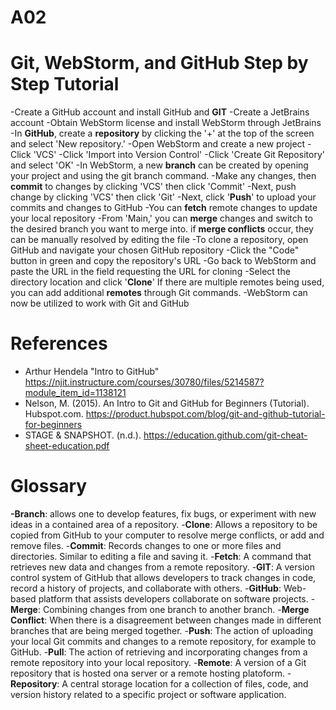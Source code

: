# A02
# Git, WebStorm, and GitHub Step by Step Tutorial

-Create a GitHub account and install GitHub and **GIT**
-Create a JetBrains account
-Obtain WebStorm license and install WebStorm through JetBrains
-In **GitHub**, create a **repository** by clicking the '+' at the top of the screen and select 'New repository.'
-Open WebStorm and create a new project
-Click 'VCS'
-Click 'Import into Version Control'
-Click 'Create Git Repository' and select 'OK'
-In WebStorm, a new **branch** can be created by opening your project and using the git branch command.
-Make any changes, then **commit** to changes by clicking 'VCS' then click 'Commit'
-Next, push change by clicking 'VCS' then click 'Git'
-Next, click '**Push**' to upload your commits and changes to GitHub
-You can **fetch** remote changes to update your local repository
-From 'Main,' you can **merge** changes and switch to the desired branch you want to merge into.
if **merge conflicts** occur, they can be manually resolved by editing the file
-To clone a repository, open GitHub and navigate your chosen GitHub repository
-Click the "Code" button in green and copy the repository's URL
-Go back to WebStorm and paste the URL in the field requesting the URL for cloning
-Select the directory location and click '**Clone**'
If there are multiple remotes being used, you can add additional **remotes** through Git commands.
-WebStorm can now be utilized to work with Git and GitHub

# References
- Arthur Hendela "Intro to GitHub" https://njit.instructure.com/courses/30780/files/5214587?module_item_id=1138121
- Nelson, M. (2015). An Intro to Git and GitHub for Beginners (Tutorial). Hubspot.com. https://product.hubspot.com/blog/git-and-github-tutorial-for-beginners
- STAGE & SNAPSHOT. (n.d.). https://education.github.com/git-cheat-sheet-education.pdf

# Glossary

**-Branch**: allows one to develop features, fix bugs, or experiment with new ideas in a contained area of a repository.
-**Clone**: Allows a repository to be copied from GitHub to your computer to resolve merge conflicts, or add and remove files.
-**Commit**: Records changes to one or more files and directories. Similar to editing a file and saving it.
-**Fetch**: A command that retrieves new data and changes from a remote repository.
-**GIT**: A version control system of GitHub that allows developers to track changes in code, record a history of projects, and collaborate with others.
-**GitHub**: Web-based platform that assists developers collaborate on software projects.
-**Merge**: Combining changes from one branch to another branch. 
-**Merge Conflict**: When there is a disagreement between changes made in different branches that are being merged together.
-**Push**: The action of uploading your local Git commits and changes to a remote repository, for example to GitHub.
-**Pull**: The action of retrieving and incorporating changes from a remote repository into your local repository.
-**Remote**: A version of a Git repository that is hosted ona server or a remote hosting platoform.
-**Repository**: A central storage location for a collection of files, code, and version history related to a specific project or software application. 
